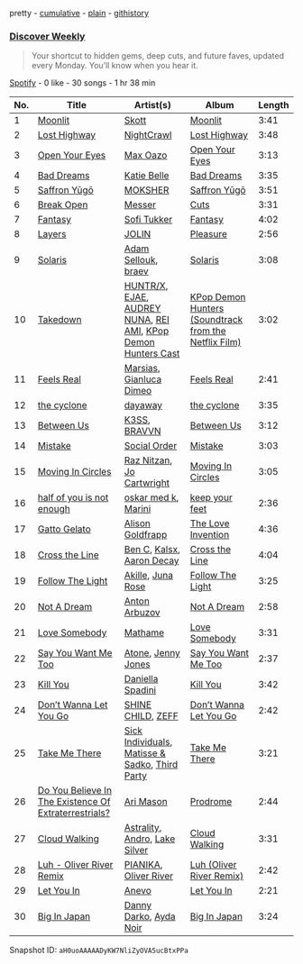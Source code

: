 pretty - [cumulative](/playlists/cumulative/37i9dQZEVXcMQ21aVFwcU6.md) - [plain](/playlists/plain/37i9dQZEVXcMQ21aVFwcU6) - [githistory](https://github.githistory.xyz/mdn522/spotify-playlist-archive/blob/main/playlists/plain/37i9dQZEVXcMQ21aVFwcU6)

### [Discover Weekly](https://open.spotify.com/playlist/37i9dQZEVXcMQ21aVFwcU6)

> Your shortcut to hidden gems, deep cuts, and future faves, updated every Monday\. You’ll know when you hear it.

[Spotify](https://open.spotify.com/user/spotify) - 0 like - 30 songs - 1 hr 38 min

| No. | Title | Artist(s) | Album | Length |
|---|---|---|---|---|
| 1 | [Moonlit](https://open.spotify.com/track/7bYCJEl4oPXccNUPxNPk1y) | [Skott](https://open.spotify.com/artist/6J3RPKUwZlKMzh3vWa9wPc) | [Moonlit](https://open.spotify.com/album/1sbBM687gBFOF1ZVWz8vRC) | 3:41 |
| 2 | [Lost Highway](https://open.spotify.com/track/4JWRos6zAz0GyBfCRoeC0C) | [NightCrawl](https://open.spotify.com/artist/7HK5eMsJv8xiiQbaywSKab) | [Lost Highway](https://open.spotify.com/album/6c8j9xTNn8Aay7WhbdqaHg) | 3:48 |
| 3 | [Open Your Eyes](https://open.spotify.com/track/58qWW7VIoO38os8DWS6Hq6) | [Max Oazo](https://open.spotify.com/artist/5uNCgXcFgj0OyipmIk8ZUi) | [Open Your Eyes](https://open.spotify.com/album/7K7YPjA9k1uQaC7nRf01NB) | 3:13 |
| 4 | [Bad Dreams](https://open.spotify.com/track/7hOdBgwIpGCIryrUyyUI5k) | [Katie Belle](https://open.spotify.com/artist/7HLN8q74hfXmbPl1uMG6Uz) | [Bad Dreams](https://open.spotify.com/album/2a4hbSyfi0C8eGa54y00nz) | 3:35 |
| 5 | [Saffron Yūgō](https://open.spotify.com/track/4AcpFDr7MCah39tRBEzNN9) | [MOKSHER](https://open.spotify.com/artist/5pElK1vJxs1d5gdelQTWB4) | [Saffron Yūgō](https://open.spotify.com/album/2hIAsaOYBv5RiGhoNK1mSK) | 3:51 |
| 6 | [Break Open](https://open.spotify.com/track/2wTmB4P7N0c3FnSV8w08eX) | [Messer](https://open.spotify.com/artist/4kOFcUhUaAuaSvpuZm02fG) | [Cuts](https://open.spotify.com/album/2k2gMkmAGji10pauioSJCz) | 3:31 |
| 7 | [Fantasy](https://open.spotify.com/track/7DeT7DtQL49MA9T9lioqSm) | [Sofi Tukker](https://open.spotify.com/artist/586uxXMyD5ObPuzjtrzO1Q) | [Fantasy](https://open.spotify.com/album/4goaYTOZ4XpO0gPlopFkxf) | 4:02 |
| 8 | [Layers](https://open.spotify.com/track/6VdpsLxO2Vvg7uf1hIz3Cg) | [JOLIN](https://open.spotify.com/artist/1r9DuPTHiQ7hnRRZ99B8nL) | [Pleasure](https://open.spotify.com/album/0LbR39fJOYWdaJ7sHfcYtF) | 2:56 |
| 9 | [Solaris](https://open.spotify.com/track/4jdHLaiKIeK4Mz6WTcGGn9) | [Adam Sellouk](https://open.spotify.com/artist/2T7HN3rqTpIn8OiVb0I5oq), [braev](https://open.spotify.com/artist/7mGCESDlw5ChfZQTQ3eUIS) | [Solaris](https://open.spotify.com/album/3ebQKGw7PZDttiWa9Ssz5i) | 3:08 |
| 10 | [Takedown](https://open.spotify.com/track/0MHStU0muAIEMbwdnebYu2) | [HUNTR/X](https://open.spotify.com/artist/2yNNYQBChuox9A5Ka93BIn), [EJAE](https://open.spotify.com/artist/0RMJOzHDhAKY1o2j0W0vxY), [AUDREY NUNA](https://open.spotify.com/artist/0Wwji82sLA0Hcvtuak3omb), [REI AMI](https://open.spotify.com/artist/6U1dV7aL68N7Gb0Naq34V5), [KPop Demon Hunters Cast](https://open.spotify.com/artist/7mW7Tv7NvywKKXqafZo0Lc) | [KPop Demon Hunters \(Soundtrack from the Netflix Film\)](https://open.spotify.com/album/14JkAa6IiFaOh5s0nMyMU9) | 3:02 |
| 11 | [Feels Real](https://open.spotify.com/track/65JXe3Qb98gvkmskLN7uLU) | [Marsias](https://open.spotify.com/artist/2b7PWasPxNRzwyUkXVIZ3a), [Gianluca Dimeo](https://open.spotify.com/artist/5OBm2KxB9JIw4o9msXkeNQ) | [Feels Real](https://open.spotify.com/album/7xVyc85olOXyh0Q7hpGrCD) | 2:41 |
| 12 | [the cyclone](https://open.spotify.com/track/56UGGIAWo9pyORbW7tWLDg) | [dayaway](https://open.spotify.com/artist/6doiARNekKDdYtgBXIE5tX) | [the cyclone](https://open.spotify.com/album/46Bl7c3NCjLuWvu1K93DWc) | 3:35 |
| 13 | [Between Us](https://open.spotify.com/track/43Xhugn9iMHNDMSTLprCVV) | [K3SS](https://open.spotify.com/artist/56HIHMnIOj1xfjzBtAVxA4), [BRAVVN](https://open.spotify.com/artist/2YJN7YdJeUvCxqU8nOBXzf) | [Between Us](https://open.spotify.com/album/1m29qtdQNqUvcIbwn6autE) | 3:12 |
| 14 | [Mistake](https://open.spotify.com/track/3IsFCPv4wawR6DHyXAr4M1) | [Social Order](https://open.spotify.com/artist/7J3iqTNIMXafmNKtwfRQ48) | [Mistake](https://open.spotify.com/album/6UQ2fXbiFyvdGbdS82f96Z) | 3:03 |
| 15 | [Moving In Circles](https://open.spotify.com/track/08ojsYYfQ66I5cDDBp5A04) | [Raz Nitzan](https://open.spotify.com/artist/4IKcM7c4MduuYMAXubwP6o), [Jo Cartwright](https://open.spotify.com/artist/5SBiWiP4g0yyhvrRV0fHNF) | [Moving In Circles](https://open.spotify.com/album/35Lde7t6JGjxtnOht6Bp03) | 3:05 |
| 16 | [half of you is not enough](https://open.spotify.com/track/5ZGYGeHZE41xV0dMrjSpgv) | [oskar med k](https://open.spotify.com/artist/28ntgpEkMU9Zm7F3gLDMhZ), [Marini](https://open.spotify.com/artist/39N8eNq89HocjMOpoLLmEs) | [keep your feet](https://open.spotify.com/album/6VYembld67qT5XtW7FOMHM) | 2:36 |
| 17 | [Gatto Gelato](https://open.spotify.com/track/2GpZpFTeagA5r650IW2cqD) | [Alison Goldfrapp](https://open.spotify.com/artist/72f5AR6hMeL3BwtcO7HqhS) | [The Love Invention](https://open.spotify.com/album/0IFJIteIlg43nl0JNBysDT) | 4:36 |
| 18 | [Cross the Line](https://open.spotify.com/track/1EFHb94eCJ5WTufjtQMWBn) | [Ben C](https://open.spotify.com/artist/1bpxMNM2dURZ4dgzLnXq1C), [Kalsx](https://open.spotify.com/artist/7h5cG23FY0CpsAfTLhEUoi), [Aaron Decay](https://open.spotify.com/artist/6kOwpxAcJPhBWLJhsjiVXi) | [Cross the Line](https://open.spotify.com/album/5au7VztJ7iKFHepXs4i5qe) | 4:04 |
| 19 | [Follow The Light](https://open.spotify.com/track/2v4oITZUxp8LdZjds858dU) | [Akille](https://open.spotify.com/artist/6sR12GGGtJCHL1s3X0QmmE), [Juna Rose](https://open.spotify.com/artist/6XxTFoCL445IpRRBiCaeh0) | [Follow The Light](https://open.spotify.com/album/1msMySY4Us4t1qB85yyjZs) | 3:25 |
| 20 | [Not A Dream](https://open.spotify.com/track/09MzR7XaFqidSsCjpx7wqJ) | [Anton Arbuzov](https://open.spotify.com/artist/3Tm6Cjtdr9Wj5SZhQUoC1B) | [Not A Dream](https://open.spotify.com/album/6orZnJ2GTCigzXNELkgFDX) | 2:58 |
| 21 | [Love Somebody](https://open.spotify.com/track/66RxR6rg3OoS9eZJzlXon3) | [Mathame](https://open.spotify.com/artist/6QSwQEz8CDMg8Rqk8dEkxS) | [Love Somebody](https://open.spotify.com/album/0lu6oafkoXzOWl0mLTzgPJ) | 3:31 |
| 22 | [Say You Want Me Too](https://open.spotify.com/track/0z20RL2SPb53CR7UXTC8bl) | [Atone](https://open.spotify.com/artist/1qX4LteZwrGj4pvKtQiYA4), [Jenny Jones](https://open.spotify.com/artist/0HFVyPMlIufaMqeLgnz8Ec) | [Say You Want Me Too](https://open.spotify.com/album/09w1eCrWe9cokRz2xmAhzj) | 2:37 |
| 23 | [Kill You](https://open.spotify.com/track/4DUvcu5MRLKJPaZDYPfR4s) | [Daniella Spadini](https://open.spotify.com/artist/7HPCoM4SylTPz7KKpVFcio) | [Kill You](https://open.spotify.com/album/0VOk5EQ3G6JyaO33vQJYEB) | 3:42 |
| 24 | [Don’t Wanna Let You Go](https://open.spotify.com/track/0cVAuexLTP0BsaQfCKD2Bw) | [SHINE CHILD](https://open.spotify.com/artist/4SCEvku4atfpiyK28G2uGX), [ZEFF](https://open.spotify.com/artist/5wR2kGa2oSXhHAHvlEwn1e) | [Don’t Wanna Let You Go](https://open.spotify.com/album/6asm1QKM1BPmdnvN5UuVGa) | 2:42 |
| 25 | [Take Me There](https://open.spotify.com/track/2cgdfL5C5P3xSm4tooGBXu) | [Sick Individuals](https://open.spotify.com/artist/0XqFDQJjqW5PfhfBCb53LR), [Matisse & Sadko](https://open.spotify.com/artist/2QMCcKIPHnjQaPPgoEst88), [Third Party](https://open.spotify.com/artist/2J80qXI4NHKpq5RT3xUF7V) | [Take Me There](https://open.spotify.com/album/1407RKhcxe58TPTwOtp9vF) | 3:21 |
| 26 | [Do You Believe In The Existence Of Extraterrestrials?](https://open.spotify.com/track/25EDyfn5TBNdoJ2f2qBUpf) | [Ari Mason](https://open.spotify.com/artist/0V8zk3mDbTH54fs1bdqx8y) | [Prodrome](https://open.spotify.com/album/2j3NtDu9QXz6oKMcW912l2) | 2:44 |
| 27 | [Cloud Walking](https://open.spotify.com/track/4G1DxUhSXsPr5TDsv5fkl7) | [Astrality](https://open.spotify.com/artist/6KGv020mJkIjQH5YPDSBcZ), [Andro](https://open.spotify.com/artist/6oADXrB2o6vqetv9UYNzMj), [Lake Silver](https://open.spotify.com/artist/3jUIM87ijH82I8Wp91U6aE) | [Cloud Walking](https://open.spotify.com/album/2UfkMZjm9V9F7v3pJZeSnQ) | 3:31 |
| 28 | [Luh \- Oliver River Remix](https://open.spotify.com/track/1H2V6Xv4vefhsLt8C1UvRZ) | [PIANIKA](https://open.spotify.com/artist/6ESkBVPwRTv9Tn9WyrNoQC), [Oliver River](https://open.spotify.com/artist/38xDMgRyJXkmnsp3Q4Q9wv) | [Luh \(Oliver River Remix\)](https://open.spotify.com/album/0oD36O1DoW8rEmspQME0aj) | 2:42 |
| 29 | [Let You In](https://open.spotify.com/track/6id1ksKf8QnXtUGBLaqdPT) | [Anevo](https://open.spotify.com/artist/1FmrdSfTqWOzQoEoaS7MWb) | [Let You In](https://open.spotify.com/album/5ILiIGLxnH4kn0CETKZsUT) | 2:21 |
| 30 | [Big In Japan](https://open.spotify.com/track/7pBvXPLOiNr3XKDIW4360Y) | [Danny Darko](https://open.spotify.com/artist/1xA5AOXX36WRToBlM06O4K), [Ayda Noir](https://open.spotify.com/artist/0mmxC7ZeAq06S2H7Pdpx76) | [Big In Japan](https://open.spotify.com/album/7LpzczLTV0jkZfF57fgZT6) | 3:24 |

Snapshot ID: `aH0uoAAAAADyKW7NliZyOVA5ucBtxPPa`
